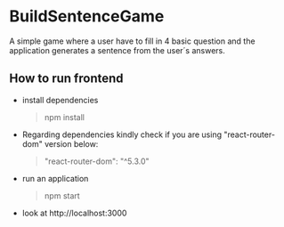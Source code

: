 # BuildSentenceGame
A simple game where a user have to fill in 4 basic question and the application generates a sentence from the user´s answers.

## How to run frontend

- install dependencies
  > npm install

- Regarding dependencies kindly check if you are using "react-router-dom" version below:
  >"react-router-dom": "^5.3.0"
- run an application
  > npm start
- look at http://localhost:3000
